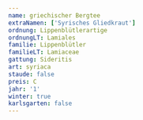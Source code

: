 ```yaml
---
name: griechischer Bergtee
extraNamen: ['Syrisches Gliedkraut']
ordnung: Lippenblütlerartige
ordnungLT: Lamiales
familie: Lippenblütler
familieLT: Lamiaceae
gattung: Sideritis
art: syriaca
staude: false
preis: C
jahr: '1'
winter: true
karlsgarten: false
---
```

